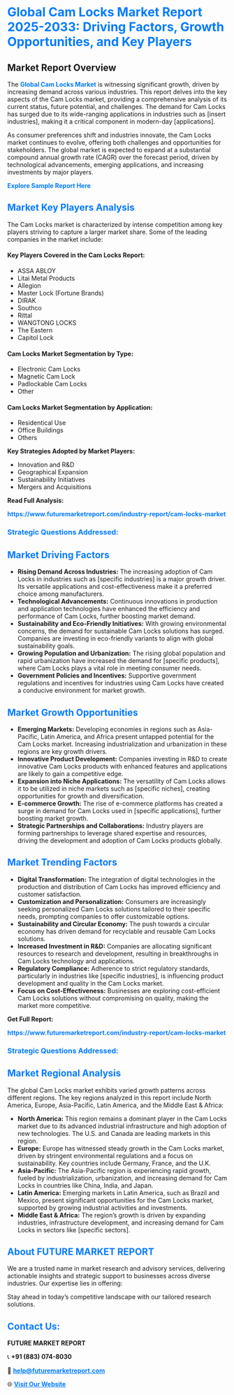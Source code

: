 <h1 style="color: #007BFF;">Global Cam Locks Market Report 2025-2033: Driving Factors, Growth Opportunities, and Key Players</h1>

<section id="overview">
<h2>Market Report Overview</h2>
<p>The <a href="https://www.futuremarketreport.com/industry-report/cam-locks-market" style="color: #007BFF; text-decoration: none;"><strong>Global Cam Locks Market</strong></a> is witnessing significant growth, driven by increasing demand across various industries. This report delves into the key aspects of the Cam Locks market, providing a comprehensive analysis of its current status, future potential, and challenges. The demand for Cam Locks has surged due to its wide-ranging applications in industries such as [insert industries], making it a critical component in modern-day [applications].</p>
<p>As consumer preferences shift and industries innovate, the Cam Locks market continues to evolve, offering both challenges and opportunities for stakeholders. The global market is expected to expand at a substantial compound annual growth rate (CAGR) over the forecast period, driven by technological advancements, emerging applications, and increasing investments by major players.</p>
</section>

<section id="overview">
<p><a href="https://www.futuremarketreport.com/request-sample/reportId=82152" style="color: #007BFF; text-decoration: none;"><strong>Explore Sample Report Here</strong></a></p>
</section>

<section id="key-players">
<h2 style="color: #007BFF;">Market Key Players Analysis</h2>
<p>The Cam Locks market is characterized by intense competition among key players striving to capture a larger market share. Some of the leading companies in the market include:</p>
<h4>Key Players Covered in the Cam Locks Report:</h4>
<ul><li>ASSA ABLOY</li><li>Litai Metal Products</li><li>Allegion</li><li>Master Lock (Fortune Brands)</li><li>DIRAK</li><li>Southco</li><li>Rittal</li><li>WANGTONG LOCKS</li><li>The Eastern</li><li>Capitol Lock</li></ul>
<h4>Cam Locks Market Segmentation by Type:</h4>
<ul><li>Electronic Cam Locks</li><li>Magnetic Cam Lock</li><li>Padlockable Cam Locks</li><li>Other</li></ul>

<h4>Cam Locks Market Segmentation by Application:</h4>
<ul><li>Residentical Use</li><li>Office Buildings</li><li>Others</li></ul>
<p><strong>Key Strategies Adopted by Market Players:</strong></p>
<ul>
<li>Innovation and R&D</li>
<li>Geographical Expansion</li>
<li>Sustainability Initiatives</li>
<li>Mergers and Acquisitions</li>
</ul>
</section>

<section>
<p><strong>Read Full Analysis: </strong></p><a href="https://www.futuremarketreport.com/industry-report/cam-locks-market" style="color: #007BFF; text-decoration: none;"><strong>https://www.futuremarketreport.com/industry-report/cam-locks-market</strong></a>
<h3 style="color: #007BFF;">Strategic Questions Addressed:</h3>
</section>

<section id="driving-factors">
<h2 style="color: #007BFF;">Market Driving Factors</h2>
<ul>
<li><strong>Rising Demand Across Industries:</strong> The increasing adoption of Cam Locks in industries such as [specific industries] is a major growth driver. Its versatile applications and cost-effectiveness make it a preferred choice among manufacturers.</li>
<li><strong>Technological Advancements:</strong> Continuous innovations in production and application technologies have enhanced the efficiency and performance of Cam Locks, further boosting market demand.</li>
<li><strong>Sustainability and Eco-Friendly Initiatives:</strong> With growing environmental concerns, the demand for sustainable Cam Locks solutions has surged. Companies are investing in eco-friendly variants to align with global sustainability goals.</li>
<li><strong>Growing Population and Urbanization:</strong> The rising global population and rapid urbanization have increased the demand for [specific products], where Cam Locks plays a vital role in meeting consumer needs.</li>
<li><strong>Government Policies and Incentives:</strong> Supportive government regulations and incentives for industries using Cam Locks have created a conducive environment for market growth.</li>
</ul>
</section>

<section id="growth-opportunities">
<h2 style="color: #007BFF;">Market Growth Opportunities</h2>
<ul>
<li><strong>Emerging Markets:</strong> Developing economies in regions such as Asia-Pacific, Latin America, and Africa present untapped potential for the Cam Locks market. Increasing industrialization and urbanization in these regions are key growth drivers.</li>
<li><strong>Innovative Product Development:</strong> Companies investing in R&D to create innovative Cam Locks products with enhanced features and applications are likely to gain a competitive edge.</li>
<li><strong>Expansion into Niche Applications:</strong> The versatility of Cam Locks allows it to be utilized in niche markets such as [specific niches], creating opportunities for growth and diversification.</li>
<li><strong>E-commerce Growth:</strong> The rise of e-commerce platforms has created a surge in demand for Cam Locks used in [specific applications], further boosting market growth.</li>
<li><strong>Strategic Partnerships and Collaborations:</strong> Industry players are forming partnerships to leverage shared expertise and resources, driving the development and adoption of Cam Locks products globally.</li>
</ul>
</section>

<section id="trending-factors">
<h2 style="color: #007BFF;">Market Trending Factors</h2>
<ul>
<li><strong>Digital Transformation:</strong> The integration of digital technologies in the production and distribution of Cam Locks has improved efficiency and customer satisfaction.</li>
<li><strong>Customization and Personalization:</strong> Consumers are increasingly seeking personalized Cam Locks solutions tailored to their specific needs, prompting companies to offer customizable options.</li>
<li><strong>Sustainability and Circular Economy:</strong> The push towards a circular economy has driven demand for recyclable and reusable Cam Locks solutions.</li>
<li><strong>Increased Investment in R&D:</strong> Companies are allocating significant resources to research and development, resulting in breakthroughs in Cam Locks technology and applications.</li>
<li><strong>Regulatory Compliance:</strong> Adherence to strict regulatory standards, particularly in industries like [specific industries], is influencing product development and quality in the Cam Locks market.</li>
<li><strong>Focus on Cost-Effectiveness:</strong> Businesses are exploring cost-efficient Cam Locks solutions without compromising on quality, making the market more competitive.</li>
</ul>
</section>

<section>
<p><strong>Get Full Report: </strong></p><a href="https://www.futuremarketreport.com/industry-report/cam-locks-market" style="color: #007BFF; text-decoration: none;"><strong>https://www.futuremarketreport.com/industry-report/cam-locks-market</strong></a>
<h3 style="color: #007BFF;">Strategic Questions Addressed:</h3>
</section>


<section id="regional-analysis">
<h2 style="color: #007BFF;">Market Regional Analysis</h2>
<p>The global Cam Locks market exhibits varied growth patterns across different regions. The key regions analyzed in this report include North America, Europe, Asia-Pacific, Latin America, and the Middle East & Africa:</p>
<ul>
<li><strong>North America:</strong> This region remains a dominant player in the Cam Locks market due to its advanced industrial infrastructure and high adoption of new technologies. The U.S. and Canada are leading markets in this region.</li>
<li><strong>Europe:</strong> Europe has witnessed steady growth in the Cam Locks market, driven by stringent environmental regulations and a focus on sustainability. Key countries include Germany, France, and the U.K.</li>
<li><strong>Asia-Pacific:</strong> The Asia-Pacific region is experiencing rapid growth, fueled by industrialization, urbanization, and increasing demand for Cam Locks in countries like China, India, and Japan.</li>
<li><strong>Latin America:</strong> Emerging markets in Latin America, such as Brazil and Mexico, present significant opportunities for the Cam Locks market, supported by growing industrial activities and investments.</li>
<li><strong>Middle East & Africa:</strong> The region’s growth is driven by expanding industries, infrastructure development, and increasing demand for Cam Locks in sectors like [specific sectors].</li>
</ul>
</section>

<footer>
<h2 style="color: #007BFF;">About FUTURE MARKET REPORT</h2>
<p>We are a trusted name in market research and advisory services, delivering actionable insights and strategic support to businesses across diverse industries. Our expertise lies in offering:</p>

<p>Stay ahead in today’s competitive landscape with our tailored research solutions.</p>

<h2 style="color: #007BFF;">Contact Us:</h2>
<p><strong>FUTURE MARKET REPORT</strong></p>
<p>📞 <strong>+91 (883) 074-8030</strong></p>
<p>📧 <strong><a href="mailto:help@futuremarketreport.com" style="color: #007BFF;">help@futuremarketreport.com</a></strong></p>
<p>🌐 <strong><a href="https://www.futuremarketreport.com/" style="color: #007BFF;">Visit Our Website</a></strong></p>
</footer>
